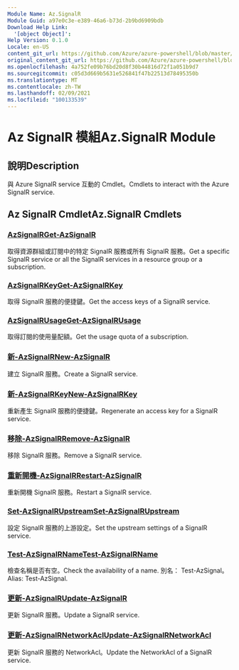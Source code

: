 ```yaml
---
Module Name: Az.SignalR
Module Guid: a97e0c3e-e389-46a6-b73d-2b9bd6909bdb
Download Help Link:
  '[object Object]': 
Help Version: 0.1.0
Locale: en-US
content_git_url: https://github.com/Azure/azure-powershell/blob/master/src/SignalR/SignalR/help/Az.SignalR.md
original_content_git_url: https://github.com/Azure/azure-powershell/blob/master/src/SignalR/SignalR/help/Az.SignalR.md
ms.openlocfilehash: 4a752fe09b76bd20d8f30b44816d72f1a051b9d7
ms.sourcegitcommit: c05d3d669b5631e526841f47b22513d78495350b
ms.translationtype: MT
ms.contentlocale: zh-TW
ms.lasthandoff: 02/09/2021
ms.locfileid: "100133539"
---
```

# <span data-ttu-id="7a851-101">Az SignalR 模組</span><span class="sxs-lookup"><span data-stu-id="7a851-101">Az.SignalR Module</span></span>
## <span data-ttu-id="7a851-102">說明</span><span class="sxs-lookup"><span data-stu-id="7a851-102">Description</span></span>
<span data-ttu-id="7a851-103">與 Azure SignalR service 互動的 Cmdlet。</span><span class="sxs-lookup"><span data-stu-id="7a851-103">Cmdlets to interact with the Azure SignalR service.</span></span>

## <span data-ttu-id="7a851-104">Az SignalR Cmdlet</span><span class="sxs-lookup"><span data-stu-id="7a851-104">Az.SignalR Cmdlets</span></span>
### [<span data-ttu-id="7a851-105">AzSignalR</span><span class="sxs-lookup"><span data-stu-id="7a851-105">Get-AzSignalR</span></span>](Get-AzSignalR.md)
<span data-ttu-id="7a851-106">取得資源群組或訂閱中的特定 SignalR 服務或所有 SignalR 服務。</span><span class="sxs-lookup"><span data-stu-id="7a851-106">Get a specific SignalR service or all the SignalR services in a resource group or a subscription.</span></span>

### [<span data-ttu-id="7a851-107">AzSignalRKey</span><span class="sxs-lookup"><span data-stu-id="7a851-107">Get-AzSignalRKey</span></span>](Get-AzSignalRKey.md)
<span data-ttu-id="7a851-108">取得 SignalR 服務的便捷鍵。</span><span class="sxs-lookup"><span data-stu-id="7a851-108">Get the access keys of a SignalR service.</span></span>

### [<span data-ttu-id="7a851-109">AzSignalRUsage</span><span class="sxs-lookup"><span data-stu-id="7a851-109">Get-AzSignalRUsage</span></span>](Get-AzSignalRUsage.md)
<span data-ttu-id="7a851-110">取得訂閱的使用量配額。</span><span class="sxs-lookup"><span data-stu-id="7a851-110">Get the usage quota of a subscription.</span></span>

### [<span data-ttu-id="7a851-111">新-AzSignalR</span><span class="sxs-lookup"><span data-stu-id="7a851-111">New-AzSignalR</span></span>](New-AzSignalR.md)
<span data-ttu-id="7a851-112">建立 SignalR 服務。</span><span class="sxs-lookup"><span data-stu-id="7a851-112">Create a SignalR service.</span></span>

### [<span data-ttu-id="7a851-113">新-AzSignalRKey</span><span class="sxs-lookup"><span data-stu-id="7a851-113">New-AzSignalRKey</span></span>](New-AzSignalRKey.md)
<span data-ttu-id="7a851-114">重新產生 SignalR 服務的便捷鍵。</span><span class="sxs-lookup"><span data-stu-id="7a851-114">Regenerate an access key for a SignalR service.</span></span>

### [<span data-ttu-id="7a851-115">移除-AzSignalR</span><span class="sxs-lookup"><span data-stu-id="7a851-115">Remove-AzSignalR</span></span>](Remove-AzSignalR.md)
<span data-ttu-id="7a851-116">移除 SignalR 服務。</span><span class="sxs-lookup"><span data-stu-id="7a851-116">Remove a SignalR service.</span></span>

### [<span data-ttu-id="7a851-117">重新開機-AzSignalR</span><span class="sxs-lookup"><span data-stu-id="7a851-117">Restart-AzSignalR</span></span>](Restart-AzSignalR.md)
<span data-ttu-id="7a851-118">重新開機 SignalR 服務。</span><span class="sxs-lookup"><span data-stu-id="7a851-118">Restart a SignalR service.</span></span>

### [<span data-ttu-id="7a851-119">Set-AzSignalRUpstream</span><span class="sxs-lookup"><span data-stu-id="7a851-119">Set-AzSignalRUpstream</span></span>](Set-AzSignalRUpstream.md)
<span data-ttu-id="7a851-120">設定 SignalR 服務的上游設定。</span><span class="sxs-lookup"><span data-stu-id="7a851-120">Set the upstream settings of a SignalR service.</span></span>

### [<span data-ttu-id="7a851-121">Test-AzSignalRName</span><span class="sxs-lookup"><span data-stu-id="7a851-121">Test-AzSignalRName</span></span>](Test-AzSignalRName.md)
<span data-ttu-id="7a851-122">檢查名稱是否有空。</span><span class="sxs-lookup"><span data-stu-id="7a851-122">Check the availability of a name.</span></span> <span data-ttu-id="7a851-123">別名： Test-AzSignal。</span><span class="sxs-lookup"><span data-stu-id="7a851-123">Alias: Test-AzSignal.</span></span>

### [<span data-ttu-id="7a851-124">更新-AzSignalR</span><span class="sxs-lookup"><span data-stu-id="7a851-124">Update-AzSignalR</span></span>](Update-AzSignalR.md)
<span data-ttu-id="7a851-125">更新 SignalR 服務。</span><span class="sxs-lookup"><span data-stu-id="7a851-125">Update a SignalR service.</span></span>

### [<span data-ttu-id="7a851-126">更新-AzSignalRNetworkAcl</span><span class="sxs-lookup"><span data-stu-id="7a851-126">Update-AzSignalRNetworkAcl</span></span>](Update-AzSignalRNetworkAcl.md)
<span data-ttu-id="7a851-127">更新 SignalR 服務的 NetworkAcl。</span><span class="sxs-lookup"><span data-stu-id="7a851-127">Update the NetworkAcl of a SignalR service.</span></span>

